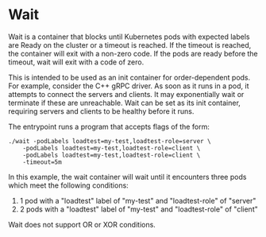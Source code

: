 # Wait

Wait is a container that blocks until Kubernetes pods with expected labels are
Ready on the cluster or a timeout is reached. If the timeout is reached, the
container will exit with a non-zero code. If the pods are ready before the
timeout, wait will exit with a code of zero.

This is intended to be used as an init container for order-dependent pods. For
example, consider the C++ gRPC driver. As soon as it runs in a pod, it attempts
to connect the servers and clients. It may exponentially wait or terminate if
these are unreachable. Wait can be set as its init container, requiring servers
and clients to be healthy before it runs.

The entrypoint runs a program that accepts flags of the form:

```
./wait -podLabels loadtest=my-test,loadtest-role=server \
    -podLabels loadtest=my-test,loadtest-role=client \
    -podLabels loadtest=my-test,loadtest-role=client \
    -timeout=5m
```

In this example, the wait container will wait until it encounters three pods
which meet the following conditions:

1. 1 pod with a "loadtest" label of "my-test" and "loadtest-role" of "server"
2. 2 pods with a "loadtest" label of "my-test" and "loadtest-role" of "client"

Wait does not support OR or XOR conditions.

